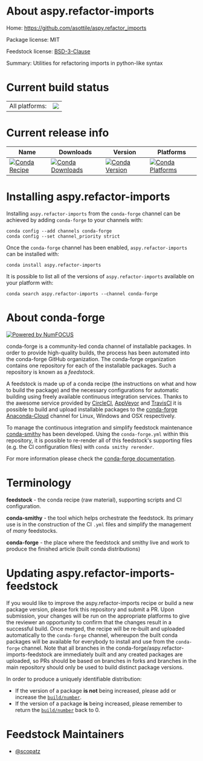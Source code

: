 About aspy.refactor-imports
===========================

Home: https://github.com/asottile/aspy.refactor_imports

Package license: MIT

Feedstock license: [BSD-3-Clause](https://github.com/conda-forge/aspy.refactor-imports-feedstock/blob/master/LICENSE.txt)

Summary: Utilities for refactoring imports in python-like syntax

Current build status
====================


<table><tr><td>All platforms:</td>
    <td>
      <a href="https://dev.azure.com/conda-forge/feedstock-builds/_build/latest?definitionId=9681&branchName=master">
        <img src="https://dev.azure.com/conda-forge/feedstock-builds/_apis/build/status/aspy.refactor-imports-feedstock?branchName=master">
      </a>
    </td>
  </tr>
</table>

Current release info
====================

| Name | Downloads | Version | Platforms |
| --- | --- | --- | --- |
| [![Conda Recipe](https://img.shields.io/badge/recipe-aspy.refactor--imports-green.svg)](https://anaconda.org/conda-forge/aspy.refactor-imports) | [![Conda Downloads](https://img.shields.io/conda/dn/conda-forge/aspy.refactor-imports.svg)](https://anaconda.org/conda-forge/aspy.refactor-imports) | [![Conda Version](https://img.shields.io/conda/vn/conda-forge/aspy.refactor-imports.svg)](https://anaconda.org/conda-forge/aspy.refactor-imports) | [![Conda Platforms](https://img.shields.io/conda/pn/conda-forge/aspy.refactor-imports.svg)](https://anaconda.org/conda-forge/aspy.refactor-imports) |

Installing aspy.refactor-imports
================================

Installing `aspy.refactor-imports` from the `conda-forge` channel can be achieved by adding `conda-forge` to your channels with:

```
conda config --add channels conda-forge
conda config --set channel_priority strict
```

Once the `conda-forge` channel has been enabled, `aspy.refactor-imports` can be installed with:

```
conda install aspy.refactor-imports
```

It is possible to list all of the versions of `aspy.refactor-imports` available on your platform with:

```
conda search aspy.refactor-imports --channel conda-forge
```


About conda-forge
=================

[![Powered by
NumFOCUS](https://img.shields.io/badge/powered%20by-NumFOCUS-orange.svg?style=flat&colorA=E1523D&colorB=007D8A)](https://numfocus.org)

conda-forge is a community-led conda channel of installable packages.
In order to provide high-quality builds, the process has been automated into the
conda-forge GitHub organization. The conda-forge organization contains one repository
for each of the installable packages. Such a repository is known as a *feedstock*.

A feedstock is made up of a conda recipe (the instructions on what and how to build
the package) and the necessary configurations for automatic building using freely
available continuous integration services. Thanks to the awesome service provided by
[CircleCI](https://circleci.com/), [AppVeyor](https://www.appveyor.com/)
and [TravisCI](https://travis-ci.com/) it is possible to build and upload installable
packages to the [conda-forge](https://anaconda.org/conda-forge)
[Anaconda-Cloud](https://anaconda.org/) channel for Linux, Windows and OSX respectively.

To manage the continuous integration and simplify feedstock maintenance
[conda-smithy](https://github.com/conda-forge/conda-smithy) has been developed.
Using the ``conda-forge.yml`` within this repository, it is possible to re-render all of
this feedstock's supporting files (e.g. the CI configuration files) with ``conda smithy rerender``.

For more information please check the [conda-forge documentation](https://conda-forge.org/docs/).

Terminology
===========

**feedstock** - the conda recipe (raw material), supporting scripts and CI configuration.

**conda-smithy** - the tool which helps orchestrate the feedstock.
                   Its primary use is in the construction of the CI ``.yml`` files
                   and simplify the management of *many* feedstocks.

**conda-forge** - the place where the feedstock and smithy live and work to
                  produce the finished article (built conda distributions)


Updating aspy.refactor-imports-feedstock
========================================

If you would like to improve the aspy.refactor-imports recipe or build a new
package version, please fork this repository and submit a PR. Upon submission,
your changes will be run on the appropriate platforms to give the reviewer an
opportunity to confirm that the changes result in a successful build. Once
merged, the recipe will be re-built and uploaded automatically to the
`conda-forge` channel, whereupon the built conda packages will be available for
everybody to install and use from the `conda-forge` channel.
Note that all branches in the conda-forge/aspy.refactor-imports-feedstock are
immediately built and any created packages are uploaded, so PRs should be based
on branches in forks and branches in the main repository should only be used to
build distinct package versions.

In order to produce a uniquely identifiable distribution:
 * If the version of a package **is not** being increased, please add or increase
   the [``build/number``](https://docs.conda.io/projects/conda-build/en/latest/resources/define-metadata.html#build-number-and-string).
 * If the version of a package **is** being increased, please remember to return
   the [``build/number``](https://docs.conda.io/projects/conda-build/en/latest/resources/define-metadata.html#build-number-and-string)
   back to 0.

Feedstock Maintainers
=====================

* [@scopatz](https://github.com/scopatz/)

